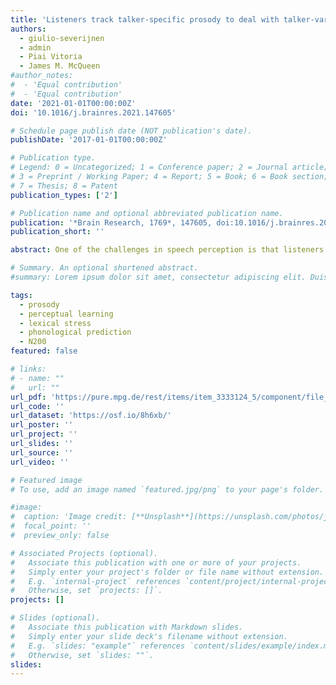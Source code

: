 ```yaml
---
title: 'Listeners track talker-specific prosody to deal with talker-variability'
authors:
  - giulio-severijnen
  - admin
  - Piai Vitoria
  - James M. McQueen
#author_notes:
#  - 'Equal contribution'
#  - 'Equal contribution'
date: '2021-01-01T00:00:00Z'
doi: '10.1016/j.brainres.2021.147605'

# Schedule page publish date (NOT publication's date).
publishDate: '2017-01-01T00:00:00Z'

# Publication type.
# Legend: 0 = Uncategorized; 1 = Conference paper; 2 = Journal article;
# 3 = Preprint / Working Paper; 4 = Report; 5 = Book; 6 = Book section;
# 7 = Thesis; 8 = Patent
publication_types: ['2']

# Publication name and optional abbreviated publication name.
publication: '*Brain Research, 1769*, 147605, doi:10.1016/j.brainres.2021.147605'
publication_short: ''

abstract: One of the challenges in speech perception is that listeners must deal with considerable segmental and suprasegmental variability in the acoustic signal due to differences between talkers. Most previous studies have focused on how listeners deal with segmental variability. In this EEG experiment, we investigated whether listeners track talker-specific usage of suprasegmental cues to lexical stress to recognize spoken words correctly. In a three-day training phase, Dutch participants learned to map non-word minimal stress pairs onto different object referents (e.g., USklot meant “lamp”; usKLOT meant “train”). These non-words were produced by two male talkers. Critically, each talker used only one suprasegmental cue to signal stress (e.g., Talker A used only F0 and Talker B only intensity). We expected participants to learn which talker used which cue to signal stress. In the test phase, participants indicated whether spoken sentences including these non-words were correct (“The word for lamp is…”). We found that participants were slower to indicate that a stimulus was correct if the non-word was produced with the unexpected cue (e.g., Talker A using intensity). That is, if in training Talker A used F0 to signal stress, participants experienced a mismatch between predicted and perceived phonological word-forms if, at test, Talker A unexpectedly used intensity to cue stress. In contrast, the N200 amplitude, an event-related potential related to phonological prediction, was not modulated by the cue mismatch. Theoretical implications of these contrasting results are discussed. The behavioral findings illustrate talker-specific prediction of prosodic cues, picked up through perceptual learning during training. 

# Summary. An optional shortened abstract.
#summary: Lorem ipsum dolor sit amet, consectetur adipiscing elit. Duis posuere tellus ac convallis placerat. Proin tincidunt magna sed ex sollicitudin condimentum.

tags:
  - prosody 
  - perceptual learning 
  - lexical stress 
  - phonological prediction 
  - N200
featured: false

# links:
# - name: ""
#   url: ""
url_pdf: 'https://pure.mpg.de/rest/items/item_3333124_5/component/file_3336766/content'
url_code: ''
url_dataset: 'https://osf.io/8h6xb/'
url_poster: ''
url_project: ''
url_slides: ''
url_source: ''
url_video: ''

# Featured image
# To use, add an image named `featured.jpg/png` to your page's folder.

#image:
#  caption: 'Image credit: [**Unsplash**](https://unsplash.com/photos/jdD8gXaTZsc)'
#  focal_point: ''
#  preview_only: false

# Associated Projects (optional).
#   Associate this publication with one or more of your projects.
#   Simply enter your project's folder or file name without extension.
#   E.g. `internal-project` references `content/project/internal-project/index.md`.
#   Otherwise, set `projects: []`.
projects: []

# Slides (optional).
#   Associate this publication with Markdown slides.
#   Simply enter your slide deck's filename without extension.
#   E.g. `slides: "example"` references `content/slides/example/index.md`.
#   Otherwise, set `slides: ""`.
slides:
---
```


<!-- THIS MARKDOWN BIT IS CURRENTLY COMMENTED OUT









{{% callout note %}}
Click the _Cite_ button above to demo the feature to enable visitors to import publication metadata into their reference management software.
{{% /callout %}}

Supplementary notes can be added here, including [code and math](https://wowchemy.com/docs/content/writing-markdown-latex/).
-->
